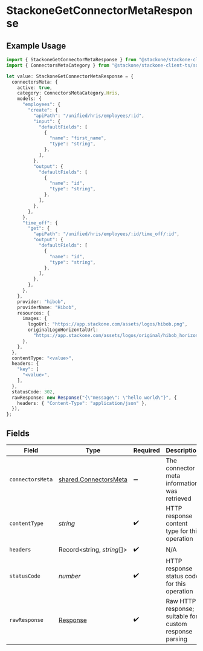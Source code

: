 # StackoneGetConnectorMetaResponse

## Example Usage

```typescript
import { StackoneGetConnectorMetaResponse } from "@stackone/stackone-client-ts/sdk/models/operations";
import { ConnectorsMetaCategory } from "@stackone/stackone-client-ts/sdk/models/shared";

let value: StackoneGetConnectorMetaResponse = {
  connectorsMeta: {
    active: true,
    category: ConnectorsMetaCategory.Hris,
    models: {
      "employees": {
        "create": {
          "apiPath": "/unified/hris/employees/:id",
          "input": {
            "defaultFields": [
              {
                "name": "first_name",
                "type": "string",
              },
            ],
          },
          "output": {
            "defaultFields": [
              {
                "name": "id",
                "type": "string",
              },
            ],
          },
        },
      },
      "time_off": {
        "get": {
          "apiPath": "/unified/hris/employees/:id/time_off/:id",
          "output": {
            "defaultFields": [
              {
                "name": "id",
                "type": "string",
              },
            ],
          },
        },
      },
    },
    provider: "hibob",
    providerName: "Hibob",
    resources: {
      images: {
        logoUrl: "https://app.stackone.com/assets/logos/hibob.png",
        originalLogoHorizontalUrl:
          "https://app.stackone.com/assets/logos/original/hibob_horizontal.png",
      },
    },
  },
  contentType: "<value>",
  headers: {
    "key": [
      "<value>",
    ],
  },
  statusCode: 302,
  rawResponse: new Response("{\"message\": \"hello world\"}", {
    headers: { "Content-Type": "application/json" },
  }),
};
```

## Fields

| Field                                                                 | Type                                                                  | Required                                                              | Description                                                           |
| --------------------------------------------------------------------- | --------------------------------------------------------------------- | --------------------------------------------------------------------- | --------------------------------------------------------------------- |
| `connectorsMeta`                                                      | [shared.ConnectorsMeta](../../../sdk/models/shared/connectorsmeta.md) | :heavy_minus_sign:                                                    | The connector meta information was retrieved                          |
| `contentType`                                                         | *string*                                                              | :heavy_check_mark:                                                    | HTTP response content type for this operation                         |
| `headers`                                                             | Record<string, *string*[]>                                            | :heavy_check_mark:                                                    | N/A                                                                   |
| `statusCode`                                                          | *number*                                                              | :heavy_check_mark:                                                    | HTTP response status code for this operation                          |
| `rawResponse`                                                         | [Response](https://developer.mozilla.org/en-US/docs/Web/API/Response) | :heavy_check_mark:                                                    | Raw HTTP response; suitable for custom response parsing               |